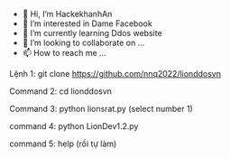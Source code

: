 - 👋 Hi, I’m HackekhanhAn
- 👀 I’m interested in Dame Facebook 
- 🌱 I’m currently learning Ddos website 
- 💞️ I’m looking to collaborate on ...
- 📫 How to reach me ...

<!---
khanhantrick/khanhantrick is a ✨ special ✨ repository because its `README.md` (this file) appears on your GitHub profile.
You can click the Preview link to take a look at your changes.
--->
Lệnh 1: git clone https://github.com/nnq2022/lionddosvn

Command 2: cd lionddosvn

Command 3: python lionsrat.py (select number 1)

command 4: python LionDev1.2.py

command 5: help (rồi tự làm)
